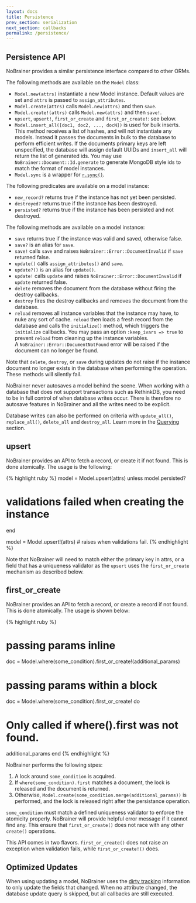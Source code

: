 ```yaml
---
layout: docs
title: Persistence
prev_section: serialization
next_section: callbacks
permalink: /persistence/
---
```


## Persistence API

NoBrainer provides a similar persistence interface compared to other ORMs.

The following methods are available on the `Model` class:

* `Model.new(attrs)` instantiate a new Model instance. Default values are set
  and `attrs` is passed to `assign_attributes`.
* `Model.create(attrs)` calls `Model.new(attrs)` and then `save`.
* `Model.create!(attrs)` calls `Model.new(attrs)` and then `save!`.
* `upsert`, `upsert!`, `first_or_create` and `first_or_create!`: see below.
* `Model.insert_all([doc1, doc2, ..., docN])` is used for bulk inserts. This method
  receives a list of hashes, and will not instantiate any models. Instead it
  passes the documents in bulk to the database to perform efficient writes.
  If the documents primary keys are left unspecified, the database will assign
  default UUIDs and `insert_all` will return the list of generated ids.
  You may use `NoBrainer::Document::Id.generate` to generate MongoDB style ids
  to match the format of model instances.
* `Model.sync` is a wrapper for [`r.sync()`](http://www.rethinkdb.com/api/ruby/#sync).

The following predicates are available on a model instance:

* `new_record?` returns true if the instance has not yet been persisted.
* `destroyed?` returns true if the instance has been destroyed.
* `persisted?` returns true if the instance has been persisted and not destroyed.

The following methods are available on a model instance:

* `save` returns true if the instance was valid and saved, otherwise false.
* `save?` is an alias for `save`.
* `save!` calls `save` and raises `NoBrainer::Error::DocumentInvalid` if `save` returned false.
* `update()` calls `assign_attributes()` and `save`.
* `update?()` is an alias for `update()`.
* `update!` calls `update` and raises `NoBrainer::Error::DocumentInvalid` if `update` returned false.
* `delete` removes the document from the database without firing the destroy
  callbacks.
* `destroy` fires the destroy callbacks and removes the document from the database.
* `reload` removes all instance variables that the instance may have, to nuke any
  sort of cache. `reload` then loads a fresh record from the database and
  calls the `initialize()` method, which triggers the `initialize` callbacks.
  You may pass an option `:keep_ivars => true` to prevent `reload` from cleaning
  up the instance variables.  
  A `NoBrainer::Error::DocumentNotFound` error will be raised if the document
  can no longer be found.

Note that `delete`, `destroy`, or `save` during updates do not raise if the
instance document no longer exists in the database when performing the
operation.  These methods will silently fail.

NoBrainer never autosaves a model behind the scene. When working with a
database that does not support transactions such as RethinkDB, you need to be in
full control of when database writes occur. There is therefore no autosave
features in NoBrainer and all the writes need to be explicit.

Database writes can also be performed on criteria with `update_all()`,
`replace_all()`, `delete_all` and `destroy_all`.
Learn more in the [Querying](/docs/querying) section.

## upsert

NoBrainer provides an API to fetch a record, or create it if not found. This is
done atomically. The usage is the following:

{% highlight ruby %}
model = Model.upsert(attrs)
unless model.persisted?
  # validations failed when creating the instance
end

model = Model.upsert!(attrs) # raises when validations fail.
{% endhighlight %}

Note that NoBrainer will need to match either the primary key in attrs, or a
field that has a uniqueness validator as the `upsert` uses
the `first_or_create` mechanism  as described below.

## first_or_create

NoBrainer provides an API to fetch a record, or create a record if not found.
This is done atomically. The usage is shown below:

{% highlight ruby %}
# passing params inline
doc = Model.where(some_condition).first_or_create!(additional_params)

# passing params within a block
doc = Model.where(some_condition).first_or_create! do
  # Only called if where().first was not found.
  additional_params
end
{% endhighlight %}

NoBrainer performs the following stpes:

1. A lock around `some_condition` is acquired.
2. If `where(some_condition).first` matches a document, the lock is released and
   the document is returned.
3. Otherwise, `Model.create(some_condition.merge(additional_params))` is
   performed, and the lock is released right after the persistance operation.

`some_condition` must match a defined uniqueness validator to enforce the
atomicity properly. NoBrainer will provide helpful error message if it cannot
find any. This ensure that `first_or_create()` does not race with any other
`create()` operations.

This API comes in two flavors. `first_or_create()` does not raise an exception
when validation fails, while `first_or_create!()` does.

## Optimized Updates

When using updating a model, NoBrainer uses the [dirty tracking](/docs/dirty_tracking)
information to only update the fields that changed. When no attribute changed,
the database update query is skipped, but all callbacks are still executed.
